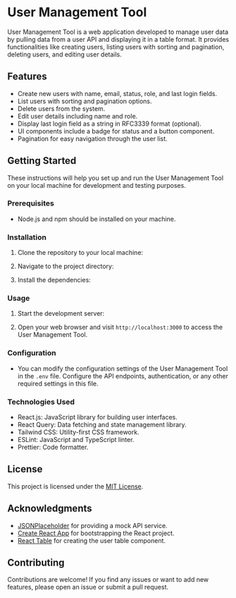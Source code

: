 # User Management Tool

User Management Tool is a web application developed to manage user data by pulling data from a user API and displaying it in a table format. It provides functionalities like creating users, listing users with sorting and pagination, deleting users, and editing user details.

## Features

- Create new users with name, email, status, role, and last login fields.
- List users with sorting and pagination options.
- Delete users from the system.
- Edit user details including name and role.
- Display last login field as a string in RFC3339 format (optional).
- UI components include a badge for status and a button component.
- Pagination for easy navigation through the user list.

## Getting Started

These instructions will help you set up and run the User Management Tool on your local machine for development and testing purposes.

### Prerequisites

- Node.js and npm should be installed on your machine.

### Installation

1. Clone the repository to your local machine:

2. Navigate to the project directory:

3. Install the dependencies:

### Usage

1. Start the development server:

2. Open your web browser and visit `http://localhost:3000` to access the User Management Tool.

### Configuration

- You can modify the configuration settings of the User Management Tool in the `.env` file. Configure the API endpoints, authentication, or any other required settings in this file.

### Technologies Used

- React.js: JavaScript library for building user interfaces.
- React Query: Data fetching and state management library.
- Tailwind CSS: Utility-first CSS framework.
- ESLint: JavaScript and TypeScript linter.
- Prettier: Code formatter.

## License

This project is licensed under the [MIT License](LICENSE).

## Acknowledgments

- [JSONPlaceholder](https://jsonplaceholder.typicode.com/) for providing a mock API service.
- [Create React App](https://create-react-app.dev/) for bootstrapping the React project.
- [React Table](https://react-table.tanstack.com/) for creating the user table component.

## Contributing

Contributions are welcome! If you find any issues or want to add new features, please open an issue or submit a pull request.
